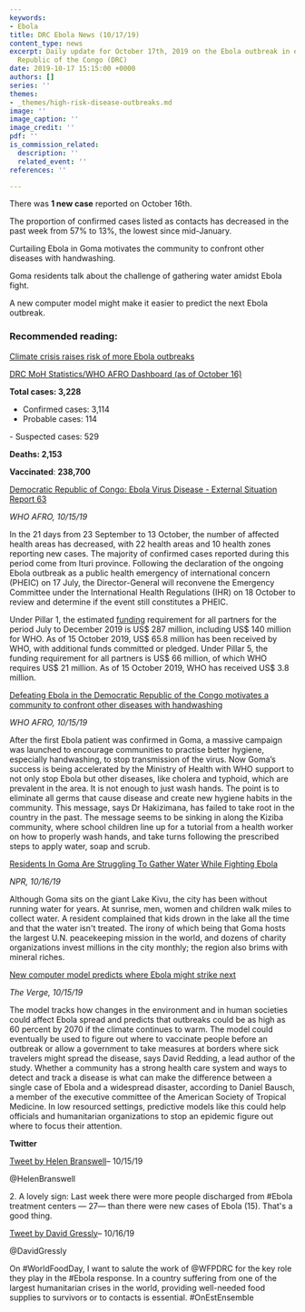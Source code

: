 ```yaml
---
keywords:
- Ebola
title: DRC Ebola News (10/17/19)
content_type: news
excerpt: Daily update for October 17th, 2019 on the Ebola outbreak in eastern Democratic
  Republic of the Congo (DRC)
date: 2019-10-17 15:15:00 +0000
authors: []
series: ''
themes:
- _themes/high-risk-disease-outbreaks.md
image: ''
image_caption: ''
image_credit: ''
pdf: ''
is_commission_related:
  description: ''
  related_event: ''
references: ''

---
```

There was **1 new case** reported on October 16th.

The proportion of confirmed cases listed as contacts has decreased in the past week from 57% to 13%, the lowest since mid-January.

Curtailing Ebola in Goma motivates the community to confront other diseases with handwashing.

Goma residents talk about the challenge of gathering water amidst Ebola fight.

A new computer model might make it easier to predict the next Ebola outbreak.

### Recommended reading: 

[Climate crisis raises risk of more Ebola outbreaks](https://www.cnn.com/2019/10/15/health/climate-crisis-ebola-risks/index.html)

[DRC MoH Statistics/WHO AFRO Dashboard (as of October 16)](https://who.maps.arcgis.com/apps/opsdashboard/index.html#/e70c3804f6044652bc37cce7d8fcef6c)

**Total cases: 3,228**  
 - Confirmed cases: 3,114  
 - Probable cases: 114

\- Suspected cases: 529

**Deaths: 2,153**

**Vaccinated**: **238,700**

[Democratic Republic of Congo: Ebola Virus Disease - External Situation Report 63](https://reliefweb.int/sites/reliefweb.int/files/resources/SITREP_EVD_DRC_20191015-eng.pdf)

_WHO AFRO, 10/15/19_

In the 21 days from 23 September to 13 October, the number of affected health areas has decreased, with 22 health areas and 10 health zones reporting new cases. The majority of confirmed cases reported during this period come from Ituri province. Following the declaration of the ongoing Ebola outbreak as a public health emergency of international concern (PHEIC) on 17 July, the Director-General will reconvene the Emergency Committee under the International Health Regulations (IHR) on 18 October to review and determine if the event still constitutes a PHEIC.

Under Pillar 1, the estimated [funding](https://www.who.int/emergencies/diseases/ebola/drc-2019/funding) requirement for all partners for the period July to December 2019 is US$ 287 million, including US$ 140 million for WHO. As of 15 October 2019, US$ 65.8 million has been received by WHO, with additional funds committed or pledged. Under Pillar 5, the funding requirement for all partners is US$ 66 million, of which WHO requires US$ 21 million. As of 15 October 2019, WHO has received US$ 3.8 million.

[Defeating Ebola in the Democratic Republic of the Congo motivates a community to confront other diseases with handwashing](https://www.afro.who.int/news/defeating-ebola-democratic-republic-congo-motivates-community-confront-other-diseases)

_WHO AFRO, 10/15/19_

After the first Ebola patient was confirmed in Goma, a massive campaign was launched to encourage communities to practise better hygiene, especially handwashing, to stop transmission of the virus. Now Goma’s success is being accelerated by the Ministry of Health with WHO support to not only stop Ebola but other diseases, like cholera and typhoid, which are prevalent in the area. It is not enough to just wash hands. The point is to eliminate all germs that cause disease and create new hygiene habits in the community. This message, says Dr Hakizimana, has failed to take root in the country in the past. The message seems to be sinking in along the Kiziba community, where school children line up for a tutorial from a health worker on how to properly wash hands, and take turns following the prescribed steps to apply water, soap and scrub.

[Residents In Goma Are Struggling To Gather Water While Fighting Ebola](https://www.npr.org/2019/10/16/770712198/residents-in-goma-are-struggling-to-gather-water-while-fighting-ebola)

_NPR, 10/16/19_

Although Goma sits on the giant Lake Kivu, the city has been without running water for years. At sunrise, men, women and children walk miles to collect water. A resident complained that kids drown in the lake all the time and that the water isn't treated. The irony of which being that Goma hosts the largest U.N. peacekeeping mission in the world, and dozens of charity organizations invest millions in the city monthly; the region also brims with mineral riches.

[New computer model predicts where Ebola might strike next](theverge.com/2019/10/15/20916188/computer-model-ebola-outbreak-predictionclimate-change-poverty)

_The Verge, 10/15/19_

The model tracks how changes in the environment and in human societies could affect Ebola spread and predicts that outbreaks could be as high as 60 percent by 2070 if the climate continues to warm. The model could eventually be used to figure out where to vaccinate people before an outbreak or allow a government to take measures at borders where sick travelers might spread the disease, says David Redding, a lead author of the study. Whether a community has a strong health care system and ways to detect and track a disease is what can make the difference between a single case of Ebola and a widespread disaster, according to Daniel Bausch, a member of the executive committee of the American Society of Tropical Medicine. In low resourced settings, predictive models like this could help officials and humanitarian organizations to stop an epidemic figure out where to focus their attention.

**Twitter**

[Tweet by Helen Branswell](https://twitter.com/HelenBranswell/status/1184232796430180354)– 10/15/19

@HelenBranswell

2\. A lovely sign: Last week there were more people discharged from #Ebola treatment centers — 27— than there were new cases of Ebola (15). That's a good thing.

[Tweet by David Gressly](https://twitter.com/DavidGressly/status/1184406071575764992)– 10/16/19

@DavidGressly

On #WorldFoodDay, I want to salute the work of @WFPDRC for the key role they play in the #Ebola response. In a country suffering from one of the largest humanitarian crises in the world, providing well-needed food supplies to survivors or to contacts is essential. #OnEstEnsemble